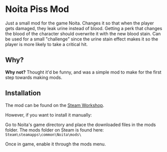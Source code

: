# Noita Piss Mod
Just a small mod for the game Noita. Changes it so that when the player gets damaged, they leak urine instead of blood.
Getting a perk that changes the blood of the character should overwrite it with the new blood stain.
Can be used for a small "challenge" since the urine stain effect makes it so the player is more likely to take a critical hit.

## Why?
**Why not?**
Thought it'd be funny, and was a simple mod to make for the first step towards making mods.

## Installation
The mod can be found on the [Steam Workshop](https://steamcommunity.com/sharedfiles/filedetails/?id=3220639038).

However, if you want to install it manually:

Go to Noita's game directory and place the downloaded files in the mods folder.
The mods folder on Steam is found here:
`Steam\steamapps\common\Noita\mods\`

Once in game, enable it through the mods menu.
